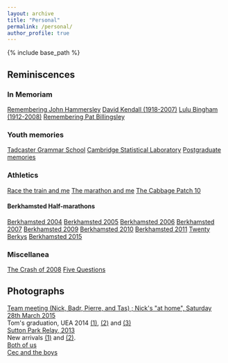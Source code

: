 ```yaml
---
layout: archive
title: "Personal"
permalink: /personal/
author_profile: true
---
```


{% include base_path %}

## Reminiscences

### In Memoriam

[Remembering John Hammersley](https://nicholas-h-bingham.github.io/files/personal/reminiscences/RememberingJohnHammersley.pdf)
[David Kendall (1918-2007)](https://nicholas-h-bingham.github.io/files/personal/reminiscences/DavidKendallObituary.pdf)
[Lulu Bingham (1912-2008)](https://nicholas-h-bingham.github.io/files/personal/reminiscences/BlancheLouiseBinghamStHughsChronicle.pdf)
[Remembering Pat Billingsley](https://nicholas-h-bingham.github.io/files/personal/reminiscences/RememberingPatBillingsley.pdf)

### Youth memories

[Tadcaster Grammar School](https://nicholas-h-bingham.github.io/files/personal/reminiscences/TadcasterGrammarSchool.pdf)
[Cambridge Statistical Laboratory](https://nicholas-h-bingham.github.io/files/personal/reminiscences/CambridgeStatisticalLaboratory.pdf)
[Postgraduate memories](https://nicholas-h-bingham.github.io/files/personal/reminiscences/PostgraduateMemories.pdf)

### Athletics

[Race the train and me](https://nicholas-h-bingham.github.io/files/personal/reminiscences/RaceTheTrainAndMe.pdf)
[The marathon and me](https://nicholas-h-bingham.github.io/files/personal/reminiscences/TheMarathonAndMe.pdf)
[The Cabbage Patch 10](https://nicholas-h-bingham.github.io/files/personal/reminiscences/TheCabbagePatch10.pdf)
#### Berkhamsted Half-marathons
[Berkhamsted 2004](https://nicholas-h-bingham.github.io/files/personal/reminiscences/berkhamsted/Berkhamsted2004.pdf)
[Berkhamsted 2005](https://nicholas-h-bingham.github.io/files/personal/reminiscences/berkhamsted/Berkhamsted2005.pdf)
[Berkhamsted 2006](https://nicholas-h-bingham.github.io/files/personal/reminiscences/berkhamsted/Berkhamsted2006.pdf)
[Berkhamsted 2007](https://nicholas-h-bingham.github.io/files/personal/reminiscences/berkhamsted/Berkhamsted2007.pdf)
[Berkhamsted 2009](https://nicholas-h-bingham.github.io/files/personal/reminiscences/berkhamsted/Berkhamsted2009.pdf)
[Berkhamsted 2010](https://nicholas-h-bingham.github.io/files/personal/reminiscences/berkhamsted/Berkhamsted2010.pdf)
[Berkhamsted 2011](https://nicholas-h-bingham.github.io/files/personal/reminiscences/berkhamsted/Berkhamsted2011.pdf)
[Twenty Berkys](https://nicholas-h-bingham.github.io/files/personal/reminiscences/berkhamsted/TwentyBerkhamstedHalfMarathons.pdf)
[Berkhamsted 2015](https://nicholas-h-bingham.github.io/files/personal/reminiscences/berkhamsted/Berkhamsted2015.pdf)

### Miscellanea

[The Crash of 2008](https://nicholas-h-bingham.github.io/files/personal/reminiscences/TheCrashOf2008.pdf)
[Five Questions](https://nicholas-h-bingham.github.io/files/personal/reminiscences/FiveQuestions.pdf)



## Photographs

[Team meeting (Nick, Badr, Pierre, and Tas) ; Nick's "at home", Saturday 28th March 2015](https://nicholas-h-bingham.github.io/files/personal/pictures/theteam.jpg)  
Tom's graduation, UEA 2014 [(1)](https://nicholas-h-bingham.github.io/files/personal/pictures/tomgraduation145.jpg), [(2)](https://nicholas-h-bingham.github.io/files/personal/pictures/tomgraduation140.jpg) and [(3)](https://nicholas-h-bingham.github.io/files/personal/pictures/TheNick.jpg)  
[Sutton Park Relay, 2013](https://nicholas-h-bingham.github.io/files/personal/pictures/SuttonPark.jpg)  
New arrivals [(1)](https://nicholas-h-bingham.github.io/files/personal/pictures/OwenBingham.jpg) and [(2)](https://nicholas-h-bingham.github.io/files/personal/pictures/nickandmatthew.jpg).  
[Both of us](https://nicholas-h-bingham.github.io/files/personal/pictures/us.jpg)  
[Cec and the boys](https://nicholas-h-bingham.github.io/files/personal/pictures/cecandboys.jpg)  